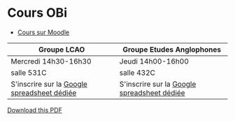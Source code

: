 # Cours OBi 

- [Cours sur Moodle](https://moodlesupd.script.univ-paris-diderot.fr/course/view.php?id=10115)  

Groupe LCAO | Groupe Etudes Anglophones  
------------ | -------------
Mercredi 14h30-16h30 | Jeudi 14h00-16h00  
salle 531C | salle 432C  
S'inscrire sur la [Google spreadsheet dédiée](https://goo.gl/BiyVmh) | S'inscrire sur la [Google spreadsheet dédiée](https://goo.gl/h1SvhX)  


<a href="./source/td0_ea.pdf" target="_blank">Download this PDF</a>

